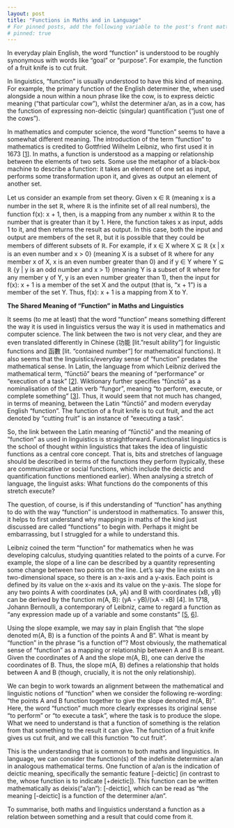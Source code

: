 ```yaml
---
layout: post
title: "Functions in Maths and in Language"
# For pinned posts, add the following variable to the post's front matter:
# pinned: true
---
```


In everyday plain English, the word “function” is understood to be roughly synonymous with words like “goal” or “purpose”. For example, the function of a fruit knife is to cut fruit. 

In linguistics, “function” is usually understood to have this kind of meaning. For example, the primary function of the English determiner the, when used alongside a noun within a noun phrase like the cow, is to express deictic meaning (“that particular cow”), whilst the determiner a/an, as in a cow, has the function of expressing non-deictic (singular) quantification (“just one of the cows”).

<!-- more -->

In mathematics and computer science, the word “function” seems to have a somewhat different meaning. The introduction of the term “function” to mathematics is credited to Gottfried Wilhelm Leibniz, who first used it in 1673 \[<a href = "https://www.ms.uky.edu/~droyster/courses/fall06/PDFs/Chapter05.pdf" target = "blank">1</a>\]. In maths, a function is understood as a mapping or relationship between the elements of two sets. Some use the metaphor of a black-box machine to describe a function: it takes an element of one set as input, performs some transformation upon it, and gives as output an element of another set.

Let us consider an example from set theory. Given x ∈ ℝ (meaning x is a number in the set ℝ, where ℝ is the infinite set of all real numbers), the function f(x): x + 1, then, is a mapping from any number x within ℝ to the number that is greater than it by 1. Here, the function takes x as input, adds 1 to it, and then returns the result as output. In this case, both the input and output are members of the set ℝ, but it is possible that they could be members of different subsets of ℝ. For example, if x ∈ X where X ⊆ ℝ {x \| x is an even number and x > 0} (meaning X is a subset of ℝ where for any member x of X, x is an even number greater than 0) and if y ∈ Y where Y ⊆ ℝ {y \| y is an odd number and x > 1} (meaning Y is a subset of ℝ where for any member y of Y, y is an even number greater than 1), then the input for f(x): x + 1 is a member of the set X and the output (that is, “x + 1”) is a member of the set Y. Thus, f(x): x + 1 is a mapping from X to Y.

**The Shared Meaning of “Function” in Maths and Linguistics**

It seems (to me at least) that the word “function” means something different the way it is used in linguistics versus the way it is used in mathematics and computer science. The link between the two is not very clear, and they are even translated differently in Chinese (功能 [lit.”result ability”] for linguistic functions and 函數 [lit. “contained number”] for mathematical functions). It also seems that the linguistics/everyday sense of “function” predates the mathematical sense. In Latin, the language from which Leibniz derived the mathematical term, “fūnctiō” bears the meaning of “performance” or “execution of a task” \[<a href = "https://en.wiktionary.org/wiki/functio#Latin" target = "blank">2</a>\]. Wiktionary further specifies “fūnctiō” as a nominalisation of the Latin verb “fungor”, meaning “to perform, execute, or complete something” \[<a href = "https://en.wiktionary.org/wiki/fungor" target = "blank">3</a>\]. Thus, it would seem that not much has changed, in terms of meaning, between the Latin “fūnctiō” and modern everyday English “function”. The function of a fruit knife is to cut fruit, and the act denoted by “cutting fruit” is an instance of “executing a task”.

So, the link between the Latin meaning of “fūnctiō” and the meaning of “function” as used in linguistics is straightforward. Functionalist linguistics is the school of thought within linguistics that takes the idea of linguistic functions as a central core concept. That is, bits and stretches of language should be described in terms of the functions they perform (typically, these are communicative or social functions, which include the deictic and quantification functions mentioned earlier). When analysing a stretch of language, the linguist asks: What functions do the components of this stretch execute?

The question, of course, is if this understanding of “function” has anything to do with the way “function” is understood in mathematics. To answer this, it helps to first understand why mappings in maths of the kind just discussed are called “functions” to begin with. Perhaps it might be embarrassing, but I struggled for a while to understand this.

Leibniz coined the term “function” for mathematics when he was developing calculus, studying quantities related to the points of a curve. For example, the slope of a line can be described by a quantity representing some change between two points on the line. Let’s say the line exists on a two-dimensional space, so there is an x-axis and a y-axis. Each point is defined by its value on the x-axis and its value on the y-axis. The slope for any two points A with coordinates (xA, yA) and B with coordinates (xB, yB) can be derived by the function m(A, B): (yA - yB)/(xA - xB) \[<a hreff = "https://en.wikipedia.org/wiki/Slope" target = "blank">4</a>\]. In 1718, Johann Bernoulli, a contemporary of Leibniz, came to regard a function as “any expression made up of a variable and some constants” \[<a href = "https://en.wikipedia.org/wiki/History_of_the_function_concept" target = "blank">5</a>, <a href = "https://books.google.com/books?id=-UzKwHWzdesC" target = "blank">6</a>\].

Using the slope example, we may say in plain English that “the slope denoted m(A, B) is a function of the points A and B”. What is meant by “function” in the phrase “is a function of”? Most obviously, the mathematical sense of “function” as a mapping or relationship between A and B is meant. Given the coordinates of A and the slope m(A, B), one can derive the coordinates of B. Thus, the slope m(A, B) defines a relationship that holds between A and B (though, crucially, it is not the only relationship).

We can begin to work towards an alignment between the mathematical and linguistic notions of “function” when we consider the following re-wording: “the points A and B function together to give the slope denoted m(A, B)”. Here, the word “function” much more clearly expresses its original sense “to perform” or “to execute a task”, where the task is to produce the slope. What we need to understand is that a function of something is the relation from that something to the result it can give. The function of a fruit knife gives us cut fruit, and we call this function “to cut fruit”. 

This is the understanding that is common to both maths and linguistics. In language, we can consider the function(s) of the indefinite determiner a/an in analogous mathematical terms. One function of a/an is the indication of deictic meaning, specifically the semantic feature \[-deictic\] (in contrast to the, whose function is to indicate \[+deictic\]). This function can be written mathematically as deixis(“a/an”): \[-deictic\], which can be read as “the meaning \[-deictic\] is a function of the determiner a/an”.

To summarise, both maths and linguistics understand a function as a relation between something and a result that could come from it.
